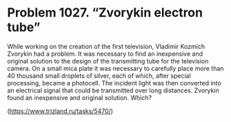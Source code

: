 # Problem 1027. “Zvorykin electron tube”

While working on the creation of the first television, Vladimir Kozmich Zvorykin had a problem. It was necessary to find an inexpensive and original solution to the design of the transmitting tube for the television camera. On a small mica plate it was necessary to carefully place more than 40 thousand small droplets of silver, each of which, after special processing, became a photocell. The incident light was then converted into an electrical signal that could be transmitted over long distances. Zvorykin found an inexpensive and original solution. Which?

(https://www.trizland.ru/tasks/5470/)